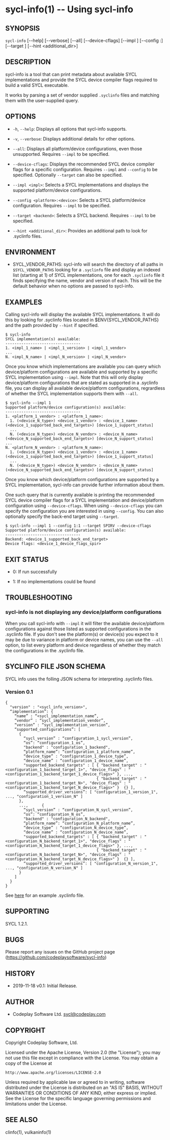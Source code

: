 sycl-info(1) -- Using sycl-info
===============================================================================

## SYNOPSIS

`sycl-info` [--help] [--verbose] [--all] [--device-cflags] [--impl <impl>]
  [--config <platform>:<device>] [--target <backend>] [--hint <additional_dir>]

## DESCRIPTION

sycl-info is a tool that can print metadata about available SYCL implementations
and provide the SYCL device compiler flags required to build a valid SYCL
executable.

It works by parsing a set of vendor supplied `.syclinfo` files and matching them
with the user-supplied query.

## OPTIONS

  * `-h`, `--help`:
    Displays all options that sycl-info supports.

  * `-v`, `--verbose`:
    Displays additional details for other options.
    
  * `--all`:
    Displays all platform/device configurations, even those unsupported.
    Requires `--impl` to be specified.

  * `--device-cflags`:
    Displays the recommended SYCL device compiler flags for a specific
    configuration.
    Requires `--impl` and `--config` to be specified.
    Optionally `--target` can also be specified.

  * `--impl <impl>`: 
    Selects a SYCL implementations and displays the supported platform/device
    configurations.
    
  * `--config <platform>:<device>`:
    Selects a SYCL platform/device configuration.
    Requires `--impl` to be specified.

  * `--target <backend>`:
    Selects a SYCL backend.
    Requires `--impl` to be specified.

  * `--hint <additional_dir>`:
    Provides an additional path to look for .syclinfo files.

## ENVIRONMENT

  * SYCL_VENDOR_PATHS:
    sycl-info will search the directory of all paths in `$SYCL_VENDOR_PATHS`
    looking for a `.syclinfo` file and display an indexed list (starting at 1)
    of SYCL implementations, one for each `.syclinfo` file it finds specifying
    the name, vendor and version of each. This will be the default behavior
    when no options are passed to sycl-info.
    
## EXAMPLES

Calling sycl-info will display the available SYCL implementations. It will do
this by looking for .syclinfo files located in $ENV{SYCL_VENDOR_PATHS} and the
path provided by `--hint` if specified.

```
$ sycl-info
SYCL implementation(s) available:
---------------------------------
1. <impl_1_name> | <impl_1_version> | <impl_1_vendor>
...
N. <impl_N_name> | <impl_N_version> | <impl_N_vendor>
```

Once you know which implementations are available you can query which
device/platform configurations are available and supported by a specific SYCL
implementation using `--impl`. Note that this will only display device/platform
configurations that are stated as supported in a .syclinfo file, you can display
all available device/platform configurations, regrardless of whether the SYCL
implementation supports them with `--all`.

```
$ sycl-info --impl 1
Supported platform/device configuration(s) available:
---------------------------------
1. <platform_1_vendor> : <platform_1_name>:
  1. (<device_N_type>) <device_1_vendor> : <device_1_name> (<device_1_supported_back_end_targets>) [device_1_support_status]
  ...
  N. (<device_N_type>) <device_N_vendor> : <device_N_name> (<device_N_supported_back_end_targets>) [device_N_support_status]
...
N. <platform_N_vendor> : <platform_N_name>:
  1. (<device_N_type>) <device_1_vendor> : <device_1_name> (<device_1_supported_back_end_targets>) [device_1_support_status]
  ...
  N. (<device_N_type>) <device_N_vendor> : <device_N_name> (<device_N_supported_back_end_targets>) [device_N_support_status]
```

Once you know which device/platform configurations are supported by a SYCL
implementation, sycl-info can provide further information about them.

One such query that is currently available is printing the recommended SYCL
device compiler flags for a SYCL implementation and device/platform
configuration using `--device-cflags`. When using `--device-cflags` you can
specify the configuration you are interested in using `--config`. You can also
optionally specify the back-end target using `--target`.

```
$ sycl-info --impl 1 --config 1:1 --target SPIRV --device-cflags
Supported platform/device configuration(s) available:
---------------------------------
Backend: <device_1_supported_back_end_target>
Device flags: <device_1_device_flags_spir>
```

## EXIT STATUS

  * 0:
    If run successfully

  * 1:
    If no implementations could be found

## TROUBLESHOOTING

### sycl-info is not displaying any device/platform configurations

When you call sycl-info with `--impl` it will filter the available
device/platform configurations against those listed as supported configurations
in the .syclinfo file. If you don't see the platform(s) or device(s) you expect
to it may be due to variance in platform or device names, you can use the
`--all` option, to list every platform and device regardless of whether they
match the configurations in the .syclinfo file.

## SYCLINFO FILE JSON SCHEMA

SYCL info uses the folling JSON schema for interpreting .syclinfo files.

### Version 0.1

```
{
  "version" : "<sycl_info_version>",
  “implementation”: {
    “name” : “<sycl_implementation_name”,
    “vendor” : “sycl_implementation_vendor”,
    “version” : “sycl_implementation_version”,
    “supported_configurations”: [
      {
        “sycl_version” : “configuration_1_sycl_version”,
        “os”: “configuration_1_os”,
        "backend" : "configuration_1_backend",
        “platform_name”: “configuration_1_platform_name”,
        “device_type” : “configuration_1_device_type”,
        “device_name” : “configuration_1_device_name”,
        "supported_backend_targets" : [ { "backend_target" : "<configuration_1_backend_target_1>", "device_flags" : "<configuration_1_backend_target_1_device_flags>" }, ...,
                                        { "backend_target" : "<configuration_1_backend_target_N>", "device_flags" : "<configuration_1_backend_target_N_device_flags>" }  {} ],
        “supported_driver_versions”: [ "configuration_1_version_1", ..., "configuration_1_version_N" ]
      },
      ...,      {
        “sycl_version” : “configuration_N_sycl_version”,
        “os”: “configuration_N_os”,
        "backend" : "configuration_N_backend",
        “platform_name”: “configuration_N_platform_name”,
        “device_type” : “configuration_N_device_type”,
        “device_name” : “configuration_N_device_name”,
        "supported_backend_targets" : [ { "backend_target" : "<configuration_N_backend_target_1>", "device_flags" : "<configuration_N_backend_target_1_device_flags>" }, ...,
                                        { "backend_target" : "<configuration_N_backend_target_N>", "device_flags" : "<configuration_N_backend_target_N_device_flags>" }  {} ],
        “supported_driver_versions”: [ "configuration_N_version_1", ..., "configuration_N_version_N" ]
      }
    ]
  }
}
```
See [here](../../samples/example.syclinfo) for an example .syclinfo file.


## SUPPORTING

SYCL 1.2.1.

## BUGS

Please report any issues on the GitHub project page
(https://github.com/codeplaysoftware/sycl-info)

## HISTORY

 * 2019-11-18 v0.1:
    Initial Release.

## AUTHOR

  * Codeplay Software Ltd. <sycl@codeplay.com>

## COPYRIGHT

Copyright Codeplay Software, Ltd.

Licensed under the Apache License, Version 2.0 (the "License");
you may not use this file except in compliance with the License.
You may obtain a copy of the License at

    http://www.apache.org/licenses/LICENSE-2.0

Unless required by applicable law or agreed to in writing, software
distributed under the License is distributed on an "AS IS" BASIS,
WITHOUT WARRANTIES OR CONDITIONS OF ANY KIND, either express or implied.
See the License for the specific language governing permissions and
limitations under the License.

## SEE ALSO

clinfo(1), vulkaninfo(1)
